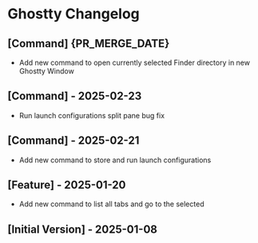 # Ghostty Changelog

## [Command] {PR_MERGE_DATE}

- Add new command to open currently selected Finder directory in new Ghostty Window

## [Command] - 2025-02-23

- Run launch configurations split pane bug fix

## [Command] - 2025-02-21

- Add new command to store and run launch configurations

## [Feature] - 2025-01-20

- Add new command to list all tabs and go to the selected

## [Initial Version] - 2025-01-08

